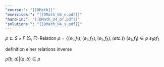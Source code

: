 ```yaml
---
"course:": "[[DMath]]"
"exercises:": "[[DMath_U4_e.pdf]]"
"hand-in:": "[[DMath_U4_bf.pdf]]"
"solutions:": "[[DMath_U4_s.pdf]]"
---
```

$\rho \subseteq S \times F$ (S, F)-Relation
$\rho = \{(s_1,\,f_1),\,(s_1,\,f_2),\,(s_1,\,f_3),\,(etc.)\}$
$(s_1,\,f_1) \in \rho$
$s_1 \rho f_1$



definition einer relations inverse

$\hat{\rho} (b, a) | (a, b) \in \rho$

